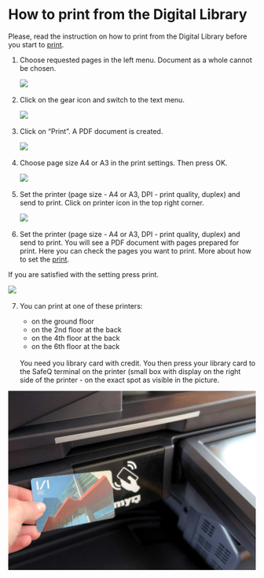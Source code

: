 # How to print from the Digital Library
<div class="alert alert-info text-center" role="alert">
    Please, read the instruction on how to print from the Digital Library before you start to 
    <a href="/en/tisk" class="alert-link">print</a>.
</div>

1. Choose requested pages in the left menu. Document as a whole cannot be chosen. 

    ![](/images/help/jakTisknout/step1.png)

2. Click on the gear icon and switch to the text menu.

    ![](/images/help/jakTisknout/step2.png)

3. Click on “Print”. A PDF document is created.

    ![](/images/help/jakTisknout/step3.png)

4. Choose page size A4 or A3 in the print settings. Then press OK.

    ![](/images/help/jakTisknout/step4.png)

5. Set the printer (page size - A4 or A3, DPI - print quality, duplex) and send to print. Click on printer icon in the top right corner. 

    ![](/images/help/jakTisknout/step5.png)

6. Set the printer (page size - A4 or A3, DPI - print quality, duplex) and send to print. You will see a PDF document with pages prepared for print. Here you can check the pages you want to print. More about how to set the [print](/en/tisk). 


If you are satisfied with the setting press print.

   ![](/images/help/jakTisknout/tisknout.png)
   
7. You can print at one of these printers:

     * on the ground floor
     * on the 2nd floor at the back
     * on the 4th floor at the back
     * on the 6th floor at the back
     
   <br> 
   You need you library card with credit. You then press your library card to the SafeQ terminal on the printer (small box with display on the right side of the printer - on the exact spot as visible in the picture. 
  
  ![](/images/help/jakTisknout/terminal.png)
